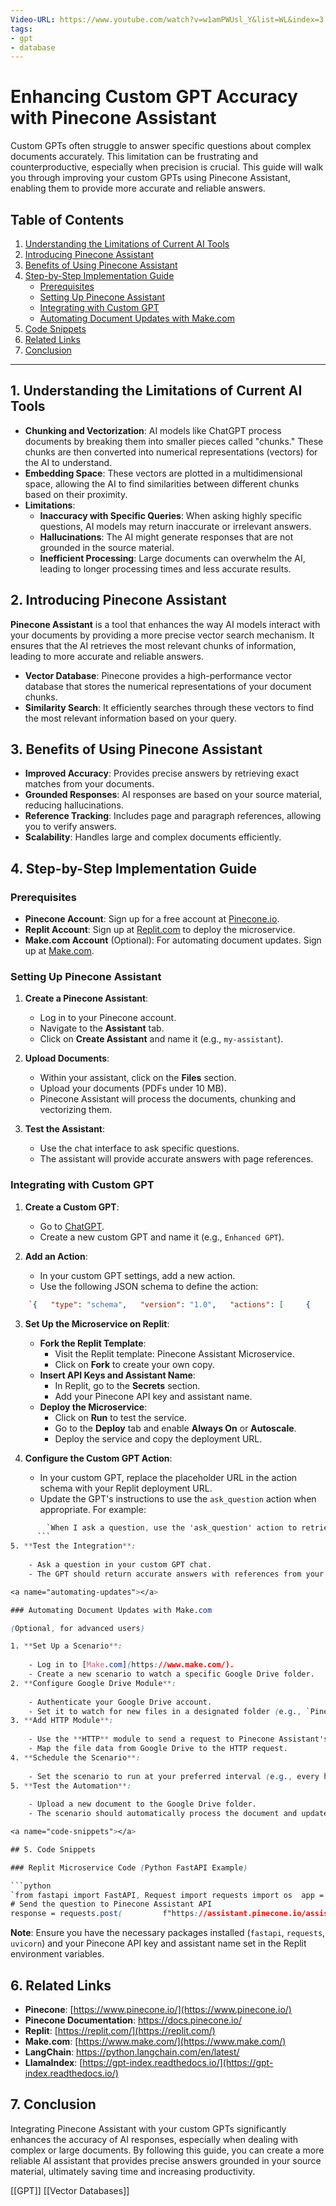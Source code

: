 ```yaml
---
Video-URL: https://www.youtube.com/watch?v=w1amPWUsl_Y&list=WL&index=3
tags:
- gpt
- database
---
```


# Enhancing Custom GPT Accuracy with Pinecone Assistant

Custom GPTs often struggle to answer specific questions about complex documents accurately. This limitation can be frustrating and counterproductive, especially when precision is crucial. This guide will walk you through improving your custom GPTs using Pinecone Assistant, enabling them to provide more accurate and reliable answers.

## Table of Contents

1. [Understanding the Limitations of Current AI Tools](#limitations)
2. [Introducing Pinecone Assistant](#pinecone-assistant)
3. [Benefits of Using Pinecone Assistant](#benefits)
4. [Step-by-Step Implementation Guide](#implementation-guide)
    - [Prerequisites](#prerequisites)
    - [Setting Up Pinecone Assistant](#setting-up-pinecone-assistant)
    - [Integrating with Custom GPT](#integrating-with-custom-gpt)
    - [Automating Document Updates with Make.com](#automating-updates)
5. [Code Snippets](#code-snippets)
6. [Related Links](#related-links)
7. [Conclusion](#conclusion)

---

<a name="limitations"></a>

## 1. Understanding the Limitations of Current AI Tools

- **Chunking and Vectorization**: AI models like ChatGPT process documents by breaking them into smaller pieces called "chunks." These chunks are then converted into numerical representations (vectors) for the AI to understand.
- **Embedding Space**: These vectors are plotted in a multidimensional space, allowing the AI to find similarities between different chunks based on their proximity.
- **Limitations**:
    - **Inaccuracy with Specific Queries**: When asking highly specific questions, AI models may return inaccurate or irrelevant answers.
    - **Hallucinations**: The AI might generate responses that are not grounded in the source material.
    - **Inefficient Processing**: Large documents can overwhelm the AI, leading to longer processing times and less accurate results.

<a name="pinecone-assistant"></a>

## 2. Introducing Pinecone Assistant

**Pinecone Assistant** is a tool that enhances the way AI models interact with your documents by providing a more precise vector search mechanism. It ensures that the AI retrieves the most relevant chunks of information, leading to more accurate and reliable answers.

- **Vector Database**: Pinecone provides a high-performance vector database that stores the numerical representations of your document chunks.
- **Similarity Search**: It efficiently searches through these vectors to find the most relevant information based on your query.

<a name="benefits"></a>

## 3. Benefits of Using Pinecone Assistant

- **Improved Accuracy**: Provides precise answers by retrieving exact matches from your documents.
- **Grounded Responses**: AI responses are based on your source material, reducing hallucinations.
- **Reference Tracking**: Includes page and paragraph references, allowing you to verify answers.
- **Scalability**: Handles large and complex documents efficiently.

<a name="implementation-guide"></a>

## 4. Step-by-Step Implementation Guide

<a name="prerequisites"></a>

### Prerequisites

- **Pinecone Account**: Sign up for a free account at [Pinecone.io](https://www.pinecone.io/).
- **Replit Account**: Sign up at [Replit.com](https://replit.com/) to deploy the microservice.
- **Make.com Account** (Optional): For automating document updates. Sign up at [Make.com](https://www.make.com/).

<a name="setting-up-pinecone-assistant"></a>

### Setting Up Pinecone Assistant

1. **Create a Pinecone Assistant**:

    - Log in to your Pinecone account.
    - Navigate to the **Assistant** tab.
    - Click on **Create Assistant** and name it (e.g., `my-assistant`).
2. **Upload Documents**:

    - Within your assistant, click on the **Files** section.
    - Upload your documents (PDFs under 10 MB).
    - Pinecone Assistant will process the documents, chunking and vectorizing them.
3. **Test the Assistant**:

    - Use the chat interface to ask specific questions.
    - The assistant will provide accurate answers with page references.

<a name="integrating-with-custom-gpt"></a>

### Integrating with Custom GPT

1. **Create a Custom GPT**:

    - Go to [ChatGPT](https://chat.openai.com/).
    - Create a new custom GPT and name it (e.g., `Enhanced GPT`).
2. **Add an Action**:

    - In your custom GPT settings, add a new action.
    - Use the following JSON schema to define the action:

```json
    `{   "type": "schema",   "version": "1.0",   "actions": [     {       "name": "ask_question",       "description": "Ask a question to the Pinecone Assistant.",       "parameters": {         "type": "object",         "properties": {           "question": {             "type": "string",             "description": "The question to ask."           }         },         "required": ["question"]       }     }   ] }`
   ```

3. **Set Up the Microservice on Replit**:

    - **Fork the Replit Template**:
        - Visit the Replit template: Pinecone Assistant Microservice.
        - Click on **Fork** to create your own copy.
    - **Insert API Keys and Assistant Name**:
        - In Replit, go to the **Secrets** section.
        - Add your Pinecone API key and assistant name.
    - **Deploy the Microservice**:
        - Click on **Run** to test the service.
        - Go to the **Deploy** tab and enable **Always On** or **Autoscale**.
        - Deploy the service and copy the deployment URL.
4. **Configure the Custom GPT Action**:

    - In your custom GPT, replace the placeholder URL in the action schema with your Replit deployment URL.
    - Update the GPT's instructions to use the `ask_question` action when appropriate. For example:

```css
        `When I ask a question, use the 'ask_question' action to retrieve the answer from the Pinecone Assistant.`
      ```  
5. **Test the Integration**:
    
    - Ask a question in your custom GPT chat.
    - The GPT should return accurate answers with references from your documents.

<a name="automating-updates"></a>

### Automating Document Updates with Make.com

(Optional, for advanced users)

1. **Set Up a Scenario**:
    
    - Log in to [Make.com](https://www.make.com/).
    - Create a new scenario to watch a specific Google Drive folder.
2. **Configure Google Drive Module**:
    
    - Authenticate your Google Drive account.
    - Set it to watch for new files in a designated folder (e.g., `Pinecone Documents`).
3. **Add HTTP Module**:
    
    - Use the **HTTP** module to send a request to Pinecone Assistant's API endpoint for file upload.
    - Map the file data from Google Drive to the HTTP request.
4. **Schedule the Scenario**:
    
    - Set the scenario to run at your preferred interval (e.g., every hour).
5. **Test the Automation**:
    
    - Upload a new document to the Google Drive folder.
    - The scenario should automatically process the document and update Pinecone Assistant.

<a name="code-snippets"></a>

## 5. Code Snippets

### Replit Microservice Code (Python FastAPI Example)

```python
`from fastapi import FastAPI, Request import requests import os  app = FastAPI()  PINECONE_API_KEY = os.environ.get("PINECONE_API_KEY") ASSISTANT_NAME = os.environ.get("ASSISTANT_NAME")  @app.post("/ask_question") async def ask_question(request: Request):     data = await request.json()     question = data.get("question")     
# Send the question to Pinecone Assistant API     
response = requests.post(         f"https://assistant.pinecone.io/assistants/{ASSISTANT_NAME}/chat",         headers={"Authorization": f"Bearer {PINECONE_API_KEY}"},         json={"message": question}     )     return response.json()`
```

**Note**: Ensure you have the necessary packages installed (`fastapi`, `requests`, `uvicorn`) and your Pinecone API key and assistant name set in the Replit environment variables.

<a name="related-links"></a>

## 6. Related Links

- **Pinecone**: [https://www.pinecone.io/](https://www.pinecone.io/)
- **Pinecone Documentation**: https://docs.pinecone.io/
- **Replit**: [https://replit.com/](https://replit.com/)
- **Make.com**: [https://www.make.com/](https://www.make.com/)
- **LangChain**: https://python.langchain.com/en/latest/
- **LlamaIndex**: [https://gpt-index.readthedocs.io/](https://gpt-index.readthedocs.io/)

<a name="conclusion"></a>

## 7. Conclusion

Integrating Pinecone Assistant with your custom GPTs significantly enhances the accuracy of AI responses, especially when dealing with complex or large documents. By following this guide, you can create a more reliable AI assistant that provides precise answers grounded in your source material, ultimately saving time and increasing productivity.

[[GPT]] [[Vector Databases]]
